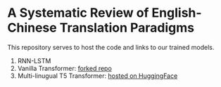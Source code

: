 # A Systematic Review of English-Chinese Translation Paradigms

This repository serves to host the code and links to our trained models.

1. RNN-LSTM
2. Vanilla Transformer: [forked repo](https://github.com/chence08/ChineseNMT)
3. Multi-linugual T5 Transformer: [hosted on HuggingFace](https://huggingface.co/chence08/mt5-small-iwslt2017-zh-en)

